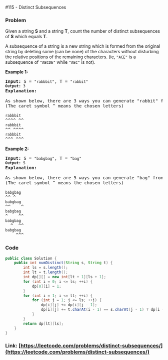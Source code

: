 #115 - Distinct Subsequences

### Problem
<p>Given a string <strong>S</strong> and a string <strong>T</strong>, count the number of distinct subsequences of <strong>S</strong> which equals <strong>T</strong>.</p>

<p>A subsequence of a string is a new string which is formed from the original string by deleting some (can be none) of the characters without disturbing the relative positions of the remaining characters. (ie, <code>&quot;ACE&quot;</code> is a subsequence of <code>&quot;ABCDE&quot;</code> while <code>&quot;AEC&quot;</code> is not).</p>

<p><strong>Example 1:</strong></p>

<pre>
<strong>Input: </strong>S = <code>&quot;rabbbit&quot;</code>, T = <code>&quot;rabbit&quot;
<strong>Output:</strong>&nbsp;3
</code><strong>Explanation:
</strong>
As shown below, there are 3 ways you can generate &quot;rabbit&quot; from S.
(The caret symbol ^ means the chosen letters)

<code>rabbbit</code>
^^^^ ^^
<code>rabbbit</code>
^^ ^^^^
<code>rabbbit</code>
^^^ ^^^
</pre>

<p><strong>Example 2:</strong></p>

<pre>
<strong>Input: </strong>S = <code>&quot;babgbag&quot;</code>, T = <code>&quot;bag&quot;
<strong>Output:</strong>&nbsp;5
</code><strong>Explanation:
</strong>
As shown below, there are 5 ways you can generate &quot;bag&quot; from S.
(The caret symbol ^ means the chosen letters)

<code>babgbag</code>
^^ ^
<code>babgbag</code>
^^    ^
<code>babgbag</code>
^    ^^
<code>babgbag</code>
  ^  ^^
<code>babgbag</code>
    ^^^
</pre>


### Code
```java
public class Solution {
    public int numDistinct(String s, String t) {
        int ls = s.length();
        int lt = t.length();
        int dp[][] = new int[lt + 1][ls + 1];
        for (int i = 0; i <= ls; ++i) {
            dp[0][i] = 1;
        }
        for (int i = 1; i <= lt; ++i) {
            for (int j = 1; j <= ls; ++j) {
                dp[i][j] += dp[i][j - 1];
                dp[i][j] += t.charAt(i - 1) == s.charAt(j - 1) ? dp[i - 1][j - 1] : 0;
            }
        }
        return dp[lt][ls];
    }
}
```
### Link: [https://leetcode.com/problems/distinct-subsequences/](https://leetcode.com/problems/distinct-subsequences/)
